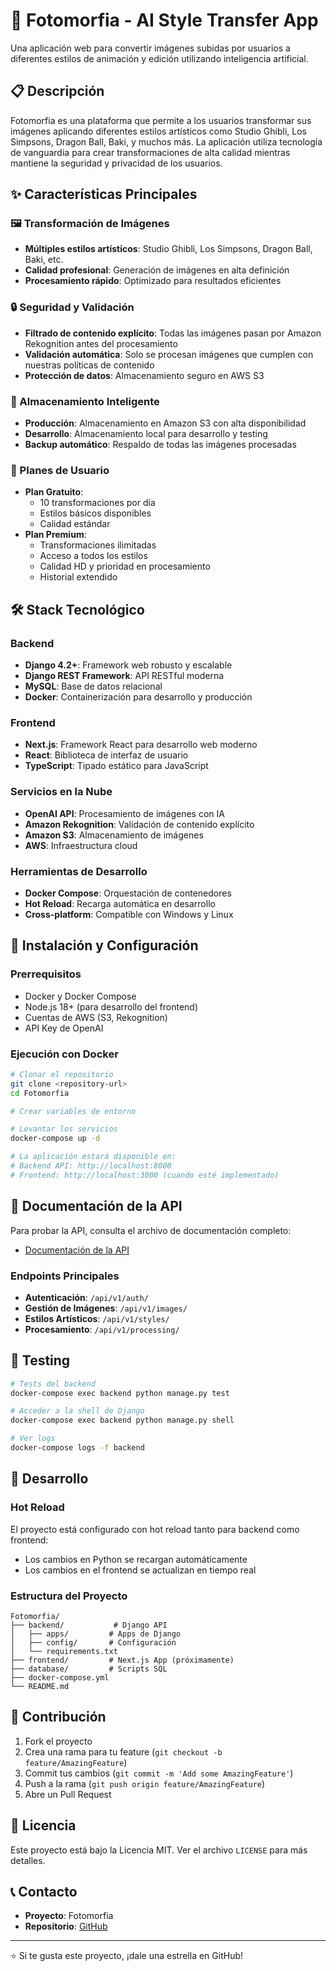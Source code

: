 # 🎨 Fotomorfia - AI Style Transfer App

Una aplicación web para convertir imágenes subidas por usuarios a diferentes estilos de animación y edición utilizando inteligencia artificial.

## 📋 Descripción

Fotomorfia es una plataforma que permite a los usuarios transformar sus imágenes aplicando diferentes estilos artísticos como Studio Ghibli, Los Simpsons, Dragon Ball, Baki, y muchos más. La aplicación utiliza tecnología de vanguardia para crear transformaciones de alta calidad mientras mantiene la seguridad y privacidad de los usuarios.

## ✨ Características Principales

### 🖼️ Transformación de Imágenes
- **Múltiples estilos artísticos**: Studio Ghibli, Los Simpsons, Dragon Ball, Baki, etc.
- **Calidad profesional**: Generación de imágenes en alta definición
- **Procesamiento rápido**: Optimizado para resultados eficientes

### 🔒 Seguridad y Validación
- **Filtrado de contenido explícito**: Todas las imágenes pasan por Amazon Rekognition antes del procesamiento
- **Validación automática**: Solo se procesan imágenes que cumplen con nuestras políticas de contenido
- **Protección de datos**: Almacenamiento seguro en AWS S3

### 💾 Almacenamiento Inteligente
- **Producción**: Almacenamiento en Amazon S3 con alta disponibilidad
- **Desarrollo**: Almacenamiento local para desarrollo y testing
- **Backup automático**: Respaldo de todas las imágenes procesadas

### 👥 Planes de Usuario
- **Plan Gratuito**: 
  - 10 transformaciones por día
  - Estilos básicos disponibles
  - Calidad estándar
- **Plan Premium**:
  - Transformaciones ilimitadas
  - Acceso a todos los estilos
  - Calidad HD y prioridad en procesamiento
  - Historial extendido

## 🛠️ Stack Tecnológico

### Backend
- **Django 4.2+**: Framework web robusto y escalable
- **Django REST Framework**: API RESTful moderna
- **MySQL**: Base de datos relacional
- **Docker**: Containerización para desarrollo y producción

### Frontend
- **Next.js**: Framework React para desarrollo web moderno
- **React**: Biblioteca de interfaz de usuario
- **TypeScript**: Tipado estático para JavaScript

### Servicios en la Nube
- **OpenAI API**: Procesamiento de imágenes con IA
- **Amazon Rekognition**: Validación de contenido explícito
- **Amazon S3**: Almacenamiento de imágenes
- **AWS**: Infraestructura cloud

### Herramientas de Desarrollo
- **Docker Compose**: Orquestación de contenedores
- **Hot Reload**: Recarga automática en desarrollo
- **Cross-platform**: Compatible con Windows y Linux

## 🚀 Instalación y Configuración

### Prerrequisitos
- Docker y Docker Compose
- Node.js 18+ (para desarrollo del frontend)
- Cuentas de AWS (S3, Rekognition)
- API Key de OpenAI

### Ejecución con Docker

```bash
# Clonar el repositorio
git clone <repository-url>
cd Fotomorfia

# Crear variables de entorno

# Levantar los servicios
docker-compose up -d

# La aplicación estará disponible en:
# Backend API: http://localhost:8000
# Frontend: http://localhost:3000 (cuando esté implementado)
```

## 📖 Documentación de la API

Para probar la API, consulta el archivo de documentación completo:
- [Documentación de la API](./backend/API_DOCUMENTATION.md)

### Endpoints Principales

- **Autenticación**: `/api/v1/auth/`
- **Gestión de Imágenes**: `/api/v1/images/`
- **Estilos Artísticos**: `/api/v1/styles/`
- **Procesamiento**: `/api/v1/processing/`

## 🧪 Testing

```bash
# Tests del backend
docker-compose exec backend python manage.py test

# Acceder a la shell de Django
docker-compose exec backend python manage.py shell

# Ver logs
docker-compose logs -f backend
```

## 🔧 Desarrollo

### Hot Reload
El proyecto está configurado con hot reload tanto para backend como frontend:
- Los cambios en Python se recargan automáticamente
- Los cambios en el frontend se actualizan en tiempo real

### Estructura del Proyecto
```
Fotomorfia/
├── backend/           # Django API
│   ├── apps/         # Apps de Django
│   ├── config/       # Configuración
│   └── requirements.txt
├── frontend/         # Next.js App (próximamente)
├── database/         # Scripts SQL
├── docker-compose.yml
└── README.md
```

## 🤝 Contribución

1. Fork el proyecto
2. Crea una rama para tu feature (`git checkout -b feature/AmazingFeature`)
3. Commit tus cambios (`git commit -m 'Add some AmazingFeature'`)
4. Push a la rama (`git push origin feature/AmazingFeature`)
5. Abre un Pull Request

## 📄 Licencia

Este proyecto está bajo la Licencia MIT. Ver el archivo `LICENSE` para más detalles.

## 📞 Contacto

- **Proyecto**: Fotomorfia
- **Repositorio**: [GitHub](repository-url)

---

⭐ Si te gusta este proyecto, ¡dale una estrella en GitHub!
